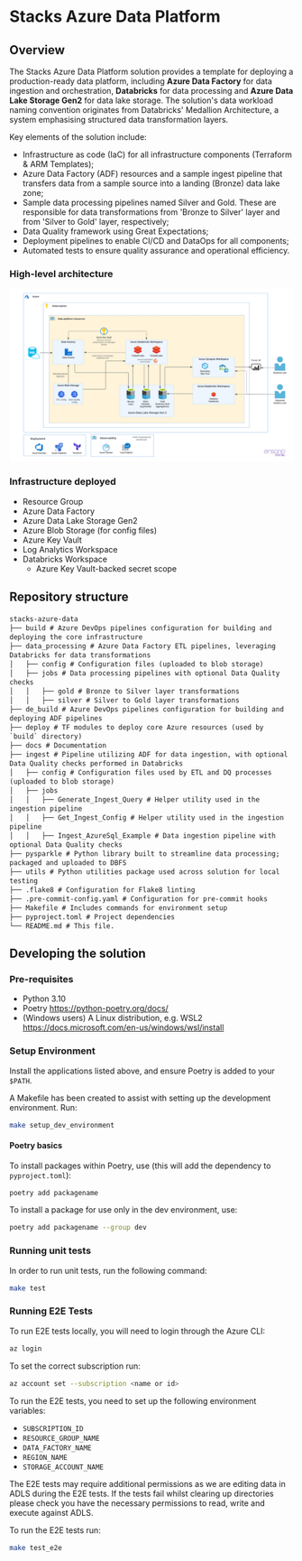 # Stacks Azure Data Platform

## Overview

The Stacks Azure Data Platform solution provides a template for deploying a production-ready data
platform, including **Azure Data Factory** for data ingestion and orchestration, **Databricks** for
data processing and **Azure Data Lake Storage Gen2** for data lake storage. The solution's data
workload naming convention originates from Databricks' Medallion Architecture, a system emphasising
structured data transformation layers.

Key elements of the solution include:

* Infrastructure as code (IaC) for all infrastructure components (Terraform & ARM Templates);
* Azure Data Factory (ADF) resources and a sample ingest pipeline that transfers data from a sample
source into a landing (Bronze) data lake zone;
* Sample data processing pipelines named Silver and Gold. These are responsible for data
transformations from 'Bronze to Silver' layer and from 'Silver to Gold' layer, respectively;
* Data Quality framework using Great Expectations;
* Deployment pipelines to enable CI/CD and DataOps for all components;
* Automated tests to ensure quality assurance and operational efficiency.

### High-level architecture

![High-level architecture](docs/workloads/azure/data/images/Stacks_Azure_Data_Platform-HLD.png?raw=true "High-level architecture")

### Infrastructure deployed
* Resource Group
* Azure Data Factory
* Azure Data Lake Storage Gen2
* Azure Blob Storage (for config files)
* Azure Key Vault
* Log Analytics Workspace
* Databricks Workspace
  * Azure Key Vault-backed secret scope

## Repository structure
```
stacks-azure-data
├── build # Azure DevOps pipelines configuration for building and deploying the core infrastructure
├── data_processing # Azure Data Factory ETL pipelines, leveraging Databricks for data transformations
│   ├── config # Configuration files (uploaded to blob storage)
│   ├── jobs # Data processing pipelines with optional Data Quality checks
│   │   ├── gold # Bronze to Silver layer transformations
│   │   ├── silver # Silver to Gold layer transformations
├── de_build # Azure DevOps pipelines configuration for building and deploying ADF pipelines
├── deploy # TF modules to deploy core Azure resources (used by `build` directory)
├── docs # Documentation
├── ingest # Pipeline utilizing ADF for data ingestion, with optional Data Quality checks performed in Databricks
│   ├── config # Configuration files used by ETL and DQ processes (uploaded to blob storage)
│   ├── jobs
│   │   ├── Generate_Ingest_Query # Helper utility used in the ingestion pipeline
│   │   ├── Get_Ingest_Config # Helper utility used in the ingestion pipeline
│   │   ├── Ingest_AzureSql_Example # Data ingestion pipeline with optional Data Quality checks
├── pysparkle # Python library built to streamline data processing; packaged and uploaded to DBFS
├── utils # Python utilities package used across solution for local testing
├── .flake8 # Configuration for Flake8 linting
├── .pre-commit-config.yaml # Configuration for pre-commit hooks
├── Makefile # Includes commands for environment setup
├── pyproject.toml # Project dependencies
└── README.md # This file.
```

## Developing the solution

### Pre-requisites

* Python 3.10
* Poetry https://python-poetry.org/docs/
* (Windows users) A Linux distribution, e.g. WSL2 https://docs.microsoft.com/en-us/windows/wsl/install

### Setup Environment
Install the applications listed above, and ensure Poetry is added to your `$PATH`.

A Makefile has been created to assist with setting up the development environment. Run:
```bash
make setup_dev_environment
```

#### Poetry basics
To install packages within Poetry, use (this will add the dependency to `pyproject.toml`):
```bash
poetry add packagename
```
To install a package for use only in the dev environment, use:
```bash
poetry add packagename --group dev
```

### Running unit tests

In order to run unit tests, run the following command:

```bash
make test
```

### Running E2E Tests

To run E2E tests locally, you will need to login through the Azure CLI:

```bash
az login 
```

To set the correct subscription run:

```bash
az account set --subscription <name or id>
```

To run the E2E tests, you need to set up the following environment variables:

- `SUBSCRIPTION_ID`
- `RESOURCE_GROUP_NAME`
- `DATA_FACTORY_NAME`
- `REGION_NAME`
- `STORAGE_ACCOUNT_NAME`

The E2E tests may require additional permissions as we are editing data in ADLS during the E2E tests. If the tests fail
whilst clearing up directories please check you have the necessary permissions to read, write and execute against ADLS.

To run the E2E tests run:

```bash
make test_e2e
```
